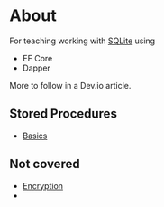 # About

For teaching working with [SQLite](https://learn.microsoft.com/en-us/dotnet/standard/data/sqlite/?tabs=netcore-cli) using
- EF Core
- Dapper

More to follow in a Dev.io article.

## Stored Procedures

- [Basics](https://github.com/aergoio/sqlite-stored-procedures)

## Not covered

- [Encryption](https://learn.microsoft.com/en-us/dotnet/standard/data/sqlite/encryption?tabs=netcore-cli)
- 